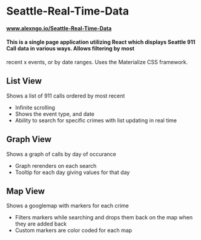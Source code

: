 # Seattle-Real-Time-Data

#### www.alexngo.io/Seattle-Real-Time-Data

#### This is a single page application utilizing React which displays Seattle 911 Call data in various ways. Allows filtering by most
recent x events, or by date ranges. Uses the Materialize CSS framework.

## List View
Shows a list of 911 calls ordered by most recent
- Infinite scrolling
- Shows the event type, and date
- Ability to search for specific crimes with list updating in real time

## Graph View
Shows a graph of calls by day of occurance
- Graph rerenders on each search
- Tooltip for each day giving values for that day

## Map View
Shows a googlemap with markers for each crime
- Filters markers while searching and drops them back on the map when they are added back
- Custom markers are color coded for each map